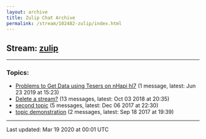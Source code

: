 ```yaml
---
layout: archive
title: Zulip Chat Archive
permalink: /stream/102482-zulip/index.html
---
```


## Stream: [zulip](https://hl7webmaster.github.io/zulip-hl7-org/stream/102482-zulip/index.html)
---

### Topics:

* [Problems to Get Data using Tesers on nHapi hl7](topic/Problems.20to.20Get.20Data.20using.20Tesers.20on.20nHapi.20hl7.html) (1 message, latest: Jun 23 2019 at 15:23)
* [Delete a stream?](topic/Delete.20a.20stream.3F.html) (13 messages, latest: Oct 03 2018 at 20:35)
* [second topic](topic/second.20topic.html) (5 messages, latest: Dec 06 2017 at 22:30)
* [topic demonstration](topic/topic.20demonstration.html) (2 messages, latest: Sep 18 2017 at 19:39)

<hr><p>Last updated: Mar 19 2020 at 00:01 UTC</p>